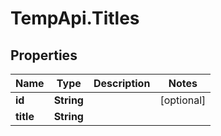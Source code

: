 # TempApi.Titles

## Properties

Name | Type | Description | Notes
------------ | ------------- | ------------- | -------------
**id** | **String** |  | [optional] 
**title** | **String** |  | 


